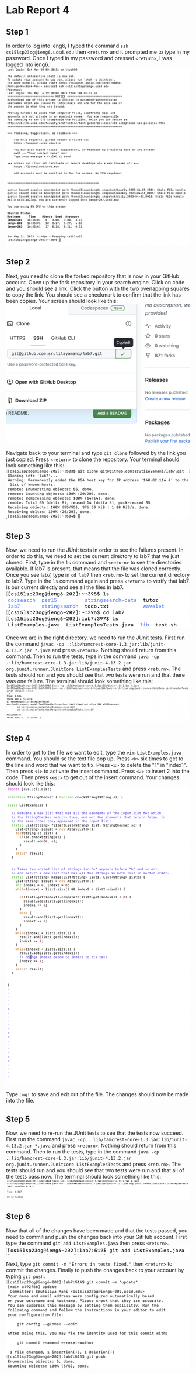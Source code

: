# Lab Report 4

## Step 1
In order to log into ieng6, I typed the command `ssh cs15lsp23og@ieng6.ucsd.edu` then `<return>` and it prompted me to type in my password. Once I typed in my password and pressed `<return>`, I was logged into ieng6.
![Image](login.png)

## Step 2
Next, you need to clone the forked repository that is now in your GitHub account. Open up the fork repository in your search engine. Click on code and you should see a link. Click the button with the two overlapping squares to copy the link. You should see a checkmark to confirm that the link has been copies. Your screen should look like this:
![Image](linkcorrect.png)

Navigate back to your terminal and type `git clone` followed by the link you just copied. Press `<return>` to clone the repository. Your terminal should look something like this:
![Image](clonecorrect.png)

## Step 3
Now, we need to run the JUnit tests in order to see the failures present. In order to do this, we need to set the current directory to lab7 that we just cloned. First, type in the `ls` command and `<return>` to see the directories available. If lab7 is present, that means that the file was cloned correctly. Once you see lab7, type in `cd lab7` then `<return>` to set the current directory to lab7. Type in the `ls` command again and press `<return>` to verify that lab7 is our current directly and see all the files in lab7.
![Image](lscd.png)
  
Once we are in the right directory, we need to run the JUnit tests. First run the command `javac -cp .:lib/hamcrest-core-1.3.jar:lib/junit-4.13.2.jar *.java` and press `<return>`. Nothing should return from this command. Then to run the tests, type in the command `java -cp .:lib/hamcrest-core-1.3.jar:lib/junit-4.13.2.jar org.junit.runner.JUnitCore ListExamplesTests` and press `<return>`. The tests should run and you should see that two tests were run and that there was one failure. The terminal should look something like this:
![Image](firsttest.png)

## Step 4
In order to get to the file we want to edit, type the `vim ListExamples.java` command. You should se the text file pop up. Press `<k>` six times to get to the line and word that we want to fix. Press `<x>` to delete the "1" in "index1". Then press `<i>` to activate the insert command. Press `<2>` to insert 2 into the code. Then press `<esc>` to get out of the insert command. Your changes should look like this:
![Image](vim.png)

Type `:wq!` to save and exit out of the file. The changes should now be made into the file.
  
## Step 5
Now, we need to re-run the JUnit tests to see that the tests now succeed. First run the command `javac -cp .:lib/hamcrest-core-1.3.jar:lib/junit-4.13.2.jar *.java` and press `<return>`. Nothing should return from this command. Then to run the tests, type in the command `java -cp .:lib/hamcrest-core-1.3.jar:lib/junit-4.13.2.jar org.junit.runner.JUnitCore ListExamplesTests` and press `<return>`. The tests should run and you should see that two tests were run and that all of the tests pass now. The terminal should look something like this:
![Image](secondtest.png)

## Step 6
Now that all of the changes have been made and that the tests passed, you need to commit and push the changes back into your GitHub account. First type the command `git add ListExamples.java` then press `<return>`. 
![Image](addcorrect.png)

Next, type `git commit -m "Errors in tests fixed."` then `<return>` to commit the changes. Finally to push the changes back to your account by typing `git push`. 
![Image](pushcorrect.png)
